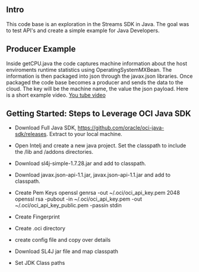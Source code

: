 ## Intro
This code base is an exploration in the Streams SDK in Java. The goal was to test API's and create a simple example for Java Developers. 

## Producer Example
Inside getCPU.java the code captures machine information about the host enviroments runtime statistics using OperatingSystemMXBean. The information is then packaged into json through the javax.json libraries. Once packaged the code base becomes a producer and sends the data to the cloud. The key will be the machine name, the value the json payload. Here is a short example video. [You tube video](https://www.youtube.com/watch?v=n2lfH7MShj4&t=32s)

## Getting Started: Steps to Leverage OCI Java SDK
- Download Full Java SDK, https://github.com/oracle/oci-java-sdk/releases. Extract to your local machine.
    
- Open Intelj and create a new java project. Set the classpath to include the /lib  and /addons directories.

- Download sl4j-simple-1.7.28.jar and add to classpath. 

- Download javax.json-api-1.1.jar, javax.json-api-1.1.jar and add to classpath. 

- Create Pem Keys
openssl genrsa -out ~/.oci/oci_api_key.pem 2048
openssl rsa -pubout -in ~/.oci/oci_api_key.pem -out ~/.oci/oci_api_key_public.pem -passin stdin

- Create Fingerprint

- Create .oci directory

- create config file and copy over details

- Download SL4J jar file and map classpath

- Set JDK Class paths
